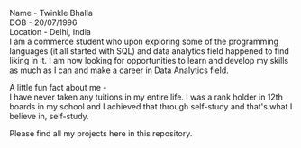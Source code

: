 Name - Twinkle Bhalla<br /> 
DOB - 20/07/1996<br /> 
Location - Delhi, India<br /> 
I am a commerce student who upon exploring some of the programming languages (it all started with SQL) and data analytics field happened to find liking in it. I am now looking for opportunities to learn and develop my skills as much as I can and make a career in Data Analytics field.<br /> 

A little fun fact about me -<br /> 
I have never taken any tuitions in my entire life. I was a rank holder in 12th boards in my school and I achieved that through self-study and that's what I believe in, self-study. <br /> 

Please find all my projects here in this repository. <br /> 
